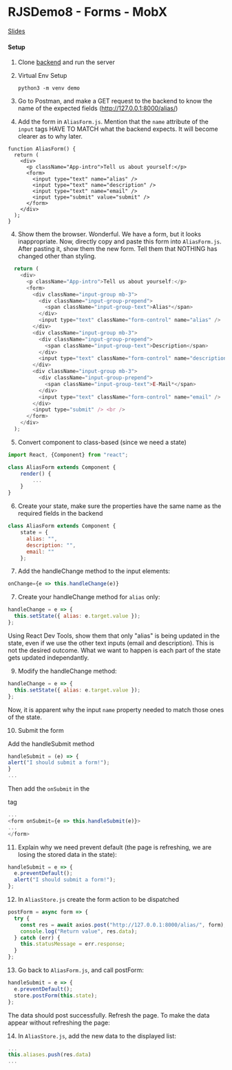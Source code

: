 # RJSDemo8 - Forms - MobX

[Slides](https://docs.google.com/presentation/d/1VNDFN2oIkKLUpKRZ7hkiRjyJTv3d7-Lp6eZJPZn2P5E/edit?usp=sharing)


#### Setup

1. Clone [backend](https://github.com/JoinCODED/RJSDemo8-Forms-Backend) and run the server

2. Virtual Env Setup

   ```shell
   python3 -m venv demo
   ```

2. Go to Postman, and make a GET request to the backend to know the name of the expected fields (http://127.0.0.1:8000/alias/)

3. Add the form in `AliasForm.js`. Mention that the `name` attribute of the `input` tags HAVE TO MATCH what the backend expects. It will become clearer as to why later.

```
function AliasForm() {
  return (
    <div>
      <p className="App-intro">Tell us about yourself:</p>
      <form>
        <input type="text" name="alias" />
        <input type="text" name="description" />
        <input type="text" name="email" />
        <input type="submit" value="submit" />
      </form>
    </div>
  );
}
```

4.  Show them the browser. Wonderful. We have a form, but it looks inappropriate. Now, directly copy and paste this form into `AliasForm.js`. After pasting it, show them the new form. Tell them that NOTHING has changed other than styling.

```javascript
  return (
    <div>
      <p className="App-intro">Tell us about yourself:</p>
      <form>
        <div className="input-group mb-3">
          <div className="input-group-prepend">
            <span className="input-group-text">Alias*</span>
          </div>
          <input type="text" className="form-control" name="alias" />
        </div>
        <div className="input-group mb-3">
          <div className="input-group-prepend">
            <span className="input-group-text">Description</span>
          </div>
          <input type="text" className="form-control" name="description" />
        </div>
        <div className="input-group mb-3">
          <div className="input-group-prepend">
            <span className="input-group-text">E-Mail*</span>
          </div>
          <input type="text" className="form-control" name="email" />
        </div>
        <input type="submit" /> <br />
      </form>
    </div>
  );
```

5. Convert component to class-based (since we need a state)

```javascript
import React, {Component} from "react";

class AliasForm extends Component {
    render() {
        ...
    }
}

```


6. Create your state, make sure the properties have the same name as the required fields in the backend

```javascript
class AliasForm extends Component {
    state = {
      alias: "",
      description: "",
      email: ""
    };
```

7.  Add the handleChange method to the input elements:

```javascript
onChange={e => this.handleChange(e)}
```

7. Create your handleChange method for `alias` only:

```javascript
handleChange = e => {
  this.setState({ alias: e.target.value });
};
```

Using React Dev Tools, show them that only "alias" is being updated in the state, even if we use the other text inputs (email and description). This is not the desired outcome. 
What we want to happen is each part of the state gets updated independantly.

9. Modify the handleChange method:

```javascript
handleChange = e => {
  this.setState({ alias: e.target.value });
};
```
Now, it is apparent why the input `name` property needed to match those ones of the state.

10. Submit the form


Add the handleSubmit method
```javascript
handleSubmit = (e) => {
alert("I should submit a form!");
}
...
```

Then add the `onSubmit` in the <form> tag

```javascript
...
<form onSubmit={e => this.handleSubmit(e)}>
...
</form>
```

11. Explain why we need prevent default (the page is refreshing, we are losing the stored data in the state):

```javascript
handleSubmit = e => {
  e.preventDefault();
  alert("I should submit a form!");
};
```

12. In `AliasStore.js` create the form action to be dispatched

```javascript
postForm = async form => {
  try {
    const res = await axios.post("http://127.0.0.1:8000/alias/", form);
    console.log("Return value", res.data);
  } catch (err) {
    this.statusMessage = err.response;
  }
};
```

13. Go back to `AliasForm.js`, and call postForm: 

```javascript
handleSubmit = e => {
  e.preventDefault();
  store.postForm(this.state);
};
```

The data should post successfully. Refresh the page. To make the data appear without refreshing the page: 

14. In `AliasStore.js`,  add the new data to the displayed list:

```javascript
...
this.aliases.push(res.data)
...
```
